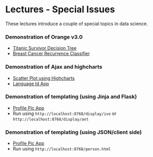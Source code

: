Lectures - Special Issues
========================================

These lectures introduce a couple of special topics in data science.

### Demonstration of Orange v3.0
- <a href="oranges/titanic.ows" file="code"> Titanic Survivor Decision Tree</a>
- <a href="oranges/breast.ows" file="code"> Breast Cancer Recurrence Classifier</a>

### Demonstration of Ajax and highcharts
- <a href="highcharts.zip" file="code"> Scatter Plot using Highcharts</a>
- <a href="langid.zip" file="code"> Language Id App</a>

### Demonstration of templating (using Jinja and Flask)
- <a href="template-flask.zip" file="code"> Profile Pic App</a>
- Run using `http://localhost:8768/display/ivo` or `http://localhost:8768/display/ant`

### Demonstration of templating (using JSON/client side)
- <a href="template-ajax.zip" file="code"> Profile Pic App</a>
- Run using `http://localhost:8768/person.html`